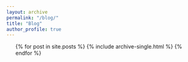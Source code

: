 ```yaml
---
layout: archive
permalink: "/blog/"
title: "Blog"
author_profile: true
---
```


<ul>
  {% for post in site.posts %}
    {% include archive-single.html %}
  {% endfor %}
</ul>
